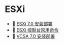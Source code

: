 # ESXi

* 📄 [ESXi 7.0 安装部署](ESXi/ESXi%207.0%20安装部署.md)
* 📄 [ESXi 控制台常用命令](ESXi/ESXi%20控制台常用命令.md)
* 📄 [VCSA 7.0 安装部署](ESXi/VCSA%207.0%20安装部署.md)

‍
